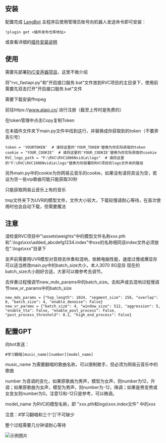 ## 安装

配置完成 [LangBot](https://github.com/RockChinQ/QChatGPT) 主程序后使用管理员账号向机器人发送命令即可安装：

```
!plugin get <插件发布仓库地址>
```
或查看详细的[插件安装说明](https://github.com/RockChinQ/QChatGPT/wiki/5-%E6%8F%92%E4%BB%B6%E4%BD%BF%E7%94%A8)

## 使用  
需要先部署[RVC变声器项目](https://github.com/RVC-Project/Retrieval-based-Voice-Conversion-WebUI)，这里不做介绍  

将"rvc_fastapi.py"和"开启接口服务.bat"文件放到RVC项目的主目录下，使用前需要先双击打开"开启接口服务.bat"文件  

需要下载安装ffmpeg   

前往https://www.alapi.cn/  进行注册（截至上传时是免费的）

在token管理中点击Copy复制Token

在本插件文件夹下main.py文件中找到这行，并替换成你获取到的token（不要弄丢引号）

```
token = 'YOURTOKEN'  # 请将这里的'YOUR_TOKEN'替换为你实际获取的token
cookie = "YOUR_COOKIE"  # 请将这里的'YOUR_COOKIE'替换为你实际获取的cookie
RVC_logs_path = "F:\RVC\RVC1006Nvidia\logs"  # 请将这里的"F:\RVC\RVC1006Nvidia\logs"替换为你部署的RVC项目的logs文件夹的路径
```

另外main.py中的cookie为你网易云音乐的cookie，如果没有请将其设为空，若设为空一些vip歌曲可能只能获取30秒  

只能获取网易云音乐上有的音乐  

tmp文件夹下为UVR的模型文件，文件大小较大，下载较慢请耐心等待，在首次使用时也会自动下载，但需要魔法  

## 注意

请检查RVC项目中"\assets\weights"中的模型文件名称xxx.pth和".\logs\xxx\added_abcdefg1234.index"中xxx的名称相同且index文件必须放在".\logs\xxx\"目录下  

变声前需要用UVR模型对音频去伴奏和混响，依赖电脑性能，速度过慢或爆显存可以适当修改main.py中的batch_size大小，本人3070 8G显存 现在的batch_size大小刚好合适，大家可以做参考去调节。  

去伴奏过程慢调节new_mdx_params中的batch_size。去和声或去混响过程慢调节new_vr_params中的batch_size
```
new_mdx_params = {"hop_length": 1024, "segment_size": 256, "overlap": 8, "batch_size": 4, "enable_denoise": False}
new_vr_params = {"batch_size": 4, "window_size": 512, "aggression": 5, "enable_tta": False, "enable_post_process": False, "post_process_threshold": 0.2, "high_end_process": False}
```

## 配置GPT

向bot发送：
```
#学习翻唱[music_name][number][model_name]
```
music_name 为需要翻唱的歌曲名称，可以限制歌手，但必须为网易云音乐中的歌曲  

number 为音调的变化，如果原歌曲为男声，模型为女声，则number为12，升调；如果原歌曲为女声，模型为男声，则number为-12，降调；如果是男变男或女变女则number为0。注意12和-12只是参考，可以微调。  

model_name 为RVC的模型名称，即 "xxx.pth和logs\xxx\.index文件" 中的xxx  

注意：#学习翻唱和三个'[]'不可缺少    

整个过程需要几分钟请耐心等待   

![示例图片](https://github.com/zzseki/LangBot_RVC_Music/blob/main/tmp/F3595CB91817E2991F59C356AD573638.jpg)
